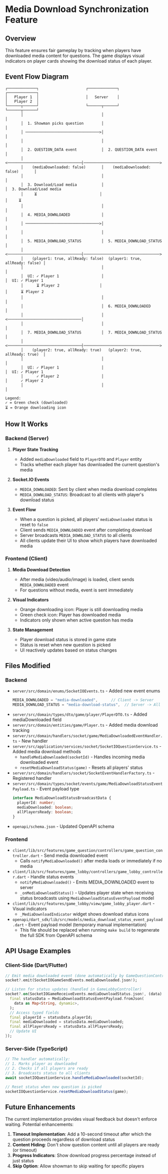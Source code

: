 # Media Download Synchronization Feature

## Overview
This feature ensures fair gameplay by tracking when players have downloaded media content for questions. The game displays visual indicators on player cards showing the download status of each player.

## Event Flow Diagram

```
┌─────────────┐                     ┌─────────────┐                     ┌─────────────┐
│   Player 1  │                     │   Server    │                     │   Player 2  │
└──────┬──────┘                     └──────┬──────┘                     └──────┬──────┘
       │                                   │                                   │
       │  1. Showman picks question        │                                   │
       │ ─────────────────────────────────>│                                   │
       │                                   │                                   │
       │  2. QUESTION_DATA event           │  2. QUESTION_DATA event           │
       │ <─────────────────────────────────┤──────────────────────────────────>│
       │    (mediaDownloaded: false)       │    (mediaDownloaded: false)       │
       │                                   │                                   │
       │  3. Download/Load media           │                                   │  3. Download/Load media
       │     ⏳                            │                                   │     ⏳
       │                                   │                                   │
       │  4. MEDIA_DOWNLOADED              │                                   │
       │ ─────────────────────────────────>│                                   │
       │                                   │                                   │
       │  5. MEDIA_DOWNLOAD_STATUS         │  5. MEDIA_DOWNLOAD_STATUS         │
       │ <─────────────────────────────────┤──────────────────────────────────>│
       │    (player1: true, allReady: false)  (player1: true, allReady: false) │
       │                                   │                                   │
       │  UI: ✓ Player 1                   │                                   │  UI: ✓ Player 1
       │      ⏳ Player 2                  │                                   │      ⏳ Player 2
       │                                   │                                   │
       │                                   │  6. MEDIA_DOWNLOADED              │
       │                                   │ <─────────────────────────────────│
       │                                   │                                   │
       │  7. MEDIA_DOWNLOAD_STATUS         │  7. MEDIA_DOWNLOAD_STATUS         │
       │ <─────────────────────────────────┤──────────────────────────────────>│
       │    (player2: true, allReady: true)   (player2: true, allReady: true)  │
       │                                   │                                   │
       │  UI: ✓ Player 1                   │                                   │  UI: ✓ Player 1
       │      ✓ Player 2                   │                                   │      ✓ Player 2
       │                                   │                                   │

Legend:
✓ = Green check (downloaded)
⏳ = Orange downloading icon
```

## How It Works

### Backend (Server)

1. **Player State Tracking**
   - Added `mediaDownloaded` field to `PlayerDTO` and `Player` entity
   - Tracks whether each player has downloaded the current question's media

2. **Socket.IO Events**
   - `MEDIA_DOWNLOADED`: Sent by client when media download completes
   - `MEDIA_DOWNLOAD_STATUS`: Broadcast to all clients with player's download status

3. **Event Flow**
   - When a question is picked, all players' `mediaDownloaded` status is reset to `false`
   - Client sends `MEDIA_DOWNLOADED` event after completing download
   - Server broadcasts `MEDIA_DOWNLOAD_STATUS` to all clients
   - All clients update their UI to show which players have downloaded media

### Frontend (Client)

1. **Media Download Detection**
   - After media (video/audio/image) is loaded, client sends `MEDIA_DOWNLOADED` event
   - For questions without media, event is sent immediately

2. **Visual Indicators**
   - Orange downloading icon: Player is still downloading media
   - Green check icon: Player has downloaded media
   - Indicators only shown when active question has media

3. **State Management**
   - Player download status is stored in game state
   - Status is reset when new question is picked
   - UI reactively updates based on status changes

## Files Modified

### Backend
- `server/src/domain/enums/SocketIOEvents.ts` - Added new event enums
  ```typescript
  MEDIA_DOWNLOADED = "media-downloaded",      // Client -> Server
  MEDIA_DOWNLOAD_STATUS = "media-download-status",  // Server -> All Clients
  ```
- `server/src/domain/types/dto/game/player/PlayerDTO.ts` - Added mediaDownloaded field
- `server/src/domain/entities/game/Player.ts` - Added media download tracking
- `server/src/domain/handlers/socket/game/MediaDownloadedEventHandler.ts` - New handler
- `server/src/application/services/socket/SocketIOQuestionService.ts` - Added media download methods
  - `handleMediaDownloaded(socketId)` - Handles incoming media downloaded event
  - `resetMediaDownloadStatus(game)` - Resets all players' status
- `server/src/domain/handlers/socket/SocketEventHandlerFactory.ts` - Registered handler
- `server/src/domain/types/socket/events/game/MediaDownloadStatusEventPayload.ts` - Event payload type
  ```typescript
  interface MediaDownloadStatusBroadcastData {
    playerId: number;
    mediaDownloaded: boolean;
    allPlayersReady: boolean;
  }
  ```
- `openapi/schema.json` - Updated OpenAPI schema

### Frontend
- `client/lib/src/features/game_question/controllers/game_question_controller.dart` - Send media downloaded event
  - Calls `notifyMediaDownloaded()` after media loads or immediately if no media
- `client/lib/src/features/game_lobby/controllers/game_lobby_controller.dart` - Handle status events
  - `notifyMediaDownloaded()` - Emits MEDIA_DOWNLOADED event to server
  - `_onMediaDownloadStatus()` - Updates player state when receiving status broadcasts using `MediaDownloadStatusEventPayload` model
- `client/lib/src/features/game_lobby/view/game_lobby_player.dart` - Visual indicators
  - `_MediaDownloadIndicator` widget shows download status icons
- `openapi/dart_sdk/lib/src/models/media_download_status_event_payload.dart` - Event payload model (temporary manual implementation)
  - This file should be replaced when running `make build` to regenerate the full SDK from OpenAPI schema

## API Usage Examples

### Client-Side (Dart/Flutter)
```dart
// Emit media downloaded event (done automatically by GameQuestionController)
socket?.emit(SocketIOGameSendEvents.mediaDownloaded.json!);

// Listen for status updates (handled in GameLobbyController)
socket?.on(SocketIOGameReceiveEvents.mediaDownloadStatus.json!, (data) {
  final statusData = MediaDownloadStatusEventPayload.fromJson(
    data as Map<String, dynamic>,
  );
  // Access typed fields
  final playerId = statusData.playerId;
  final mediaDownloaded = statusData.mediaDownloaded;
  final allPlayersReady = statusData.allPlayersReady;
  // Update UI
});
```

### Server-Side (TypeScript)
```typescript
// The handler automatically:
// 1. Marks player as downloaded
// 2. Checks if all players are ready
// 3. Broadcasts status to all clients
await socketIOQuestionService.handleMediaDownloaded(socketId);

// Reset status when new question is picked
socketIOQuestionService.resetMediaDownloadStatus(game);
```

## Future Enhancements

The current implementation provides visual feedback but doesn't enforce waiting. Potential enhancements:

1. **Timeout Implementation**: Add a 10-second timeout after which the question proceeds regardless of download status
2. **Content Hiding**: Don't show question content until all players are ready (or timeout)
3. **Progress Indicators**: Show download progress percentage instead of just status
4. **Skip Option**: Allow showman to skip waiting for specific players
